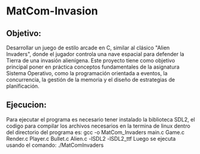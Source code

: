 # MatCom-Invasion
## Objetivo:
Desarrollar un juego de estilo arcade en C, similar al clásico "Alien Invaders", donde el jugador
controla una nave espacial para defender la Tierra de una invasión alienígena. Este proyecto tiene
como objetivo principal poner en práctica conceptos fundamentales de la asignatura Sistema
Operativo, como la programación orientada a eventos, la concurrencia, la gestión de la memoria y
el diseño de estrategias de planificación.
## Ejecucion:
Para ejecutar el programa es necesario tener instalado la biblioteca SDL2, el codigo para compilar los archivos necesarios en la termina de linux dentro del directorio del programa es: gcc -o MatCom_Invaders main.c Game.c Render.c Player.c Bullet.c Alien.c -lSDL2 -lSDL2_ttf
Luego se ejecuta usando el comando: ./MatComInvaders
